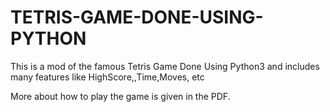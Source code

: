 # TETRIS-GAME-DONE-USING-PYTHON
This is a mod of the famous Tetris Game Done Using Python3 and includes many features like HighScore,,Time,Moves, etc

More about how to play the game is given in the PDF.
